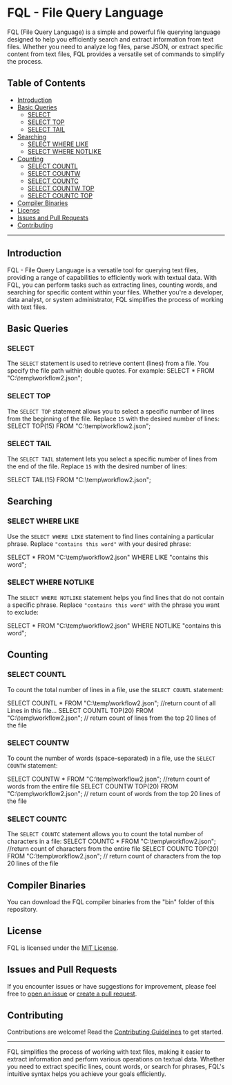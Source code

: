 # FQL - File Query Language

FQL (File Query Language) is a simple and powerful file querying language designed to help you efficiently search and extract information from text files. Whether you need to analyze log files, parse JSON, or extract specific content from text files, FQL provides a versatile set of commands to simplify the process.

## Table of Contents

- [Introduction](#introduction)
- [Basic Queries](#basic-queries)
  - [SELECT](#select)
  - [SELECT TOP](#select-top)
  - [SELECT TAIL](#select-tail)
- [Searching](#searching)
  - [SELECT WHERE LIKE](#select-where-like)
  - [SELECT WHERE NOTLIKE](#select-where-notlike)
- [Counting](#counting)
  - [SELECT COUNTL](#select-countl)
  - [SELECT COUNTW](#select-countw)
  - [SELECT COUNTC](#select-countc)
  - [SELECT COUNTW TOP](#select-countw-top)
  - [SELECT COUNTC TOP](#select-countc-top)
- [Compiler Binaries](#compiler-binaries)
- [License](#license)
- [Issues and Pull Requests](#issues-and-pull-requests)
- [Contributing](#contributing)

---

## Introduction

FQL - File Query Language is a versatile tool for querying text files, providing a range of capabilities to efficiently work with textual data. With FQL, you can perform tasks such as extracting lines, counting words, and searching for specific content within your files. Whether you're a developer, data analyst, or system administrator, FQL simplifies the process of working with text files.

## Basic Queries

### SELECT

The `SELECT` statement is used to retrieve content (lines) from a file. You specify the file path within double quotes. For example:
SELECT * FROM "C:\temp\workflow2.json";


### SELECT TOP

The `SELECT TOP` statement allows you to select a specific number of lines from the beginning of the file. Replace `15` with the desired number of lines:
SELECT TOP(15) FROM "C:\temp\workflow2.json";


### SELECT TAIL

The `SELECT TAIL` statement lets you select a specific number of lines from the end of the file. Replace `15` with the desired number of lines:

SELECT TAIL(15) FROM "C:\temp\workflow2.json";


## Searching

### SELECT WHERE LIKE

Use the `SELECT WHERE LIKE` statement to find lines containing a particular phrase. Replace `"contains this word"` with your desired phrase:

SELECT * FROM "C:\temp\workflow2.json" WHERE LIKE "contains this word";


### SELECT WHERE NOTLIKE

The `SELECT WHERE NOTLIKE` statement helps you find lines that do not contain a specific phrase. Replace `"contains this word"` with the phrase you want to exclude:

SELECT * FROM "C:\temp\workflow2.json" WHERE NOTLIKE "contains this word";


## Counting

### SELECT COUNTL

To count the total number of lines in a file, use the `SELECT COUNTL` statement:

SELECT COUNTL * FROM "C:\temp\workflow2.json"; //return count of all Lines in this file...
SELECT COUNTL TOP(20) FROM "C:\temp\workflow2.json"; // return count of lines from the top 20 lines of the file


### SELECT COUNTW

To count the number of words (space-separated) in a file, use the `SELECT COUNTW` statement:

SELECT COUNTW * FROM "C:\temp\workflow2.json"; //return count of words from the entire file
SELECT COUNTW TOP(20) FROM "C:\temp\workflow2.json"; // return count of words from the top 20 lines of the file


### SELECT COUNTC

The `SELECT COUNTC` statement allows you to count the total number of characters in a file:
SELECT COUNTC * FROM "C:\temp\workflow2.json"; //return count of characters from the entire file
SELECT COUNTC TOP(20) FROM "C:\temp\workflow2.json"; // return count of characters from the top 20 lines of the file



## Compiler Binaries

You can download the FQL compiler binaries from the "bin" folder of this repository.

## License

FQL is licensed under the [MIT License](LICENSE).

## Issues and Pull Requests

If you encounter issues or have suggestions for improvement, please feel free to [open an issue](../../issues) or [create a pull request](../../pulls).

## Contributing

Contributions are welcome! Read the [Contributing Guidelines](CONTRIBUTING.md) to get started.

---

FQL simplifies the process of working with text files, making it easier to extract information and perform various operations on textual data. Whether you need to extract specific lines, count words, or search for phrases, FQL's intuitive syntax helps you achieve your goals efficiently.





